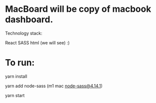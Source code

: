 # MacBoard will be copy of macbook dashboard.

Technology stack:

React
SASS
html
(we will see) :)

# To run:

yarn install

yarn add node-sass (m1 mac node-sass@4.14.1)

yarn start
